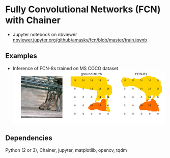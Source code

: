 # Fully Convolutional Networks (FCN) with Chainer  

* Jupyter notebook on nbviewer  
[nbviewer.jupyter.org/github/amasky/fcn/blob/master/train.ipynb](http://nbviewer.jupyter.org/github/amasky/fcn/blob/master/train.ipynb)

## Examples  

* Inference of FCN-8s trained on MS COCO dataset   
![from left to right: test image, ground-truth, and inference](examples/coco_val_520_epoch3.png)


## Dependencies
Python (2 or 3), Chainer, jupyter, matplotlib, opencv, tqdm  
